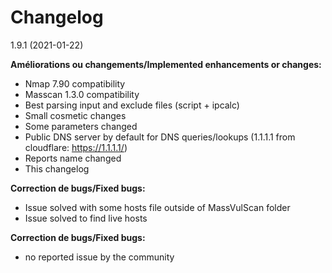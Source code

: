 # Changelog
1.9.1 (2021-01-22)

**Améliorations ou changements/Implemented enhancements or changes:**

- Nmap 7.90 compatibility
- Masscan 1.3.0 compatibility
- Best parsing input and exclude files (script + ipcalc)
- Small cosmetic changes
- Some parameters changed
- Public DNS server by default for DNS queries/lookups (1.1.1.1 from cloudflare: https://1.1.1.1/)
- Reports name changed
- This changelog

**Correction de bugs/Fixed bugs:**

- Issue solved with some hosts file outside of MassVulScan folder
- Issue solved to find live hosts

**Correction de bugs/Fixed bugs:**

- no reported issue by the community

